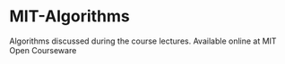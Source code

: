 # MIT-Algorithms
 Algorithms discussed during the course lectures. Available online at MIT Open Courseware
